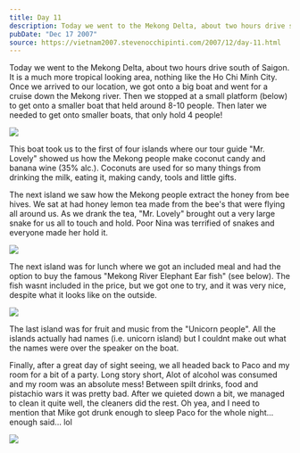 ```yaml
---
title: Day 11
description: Today we went to the Mekong Delta, about two hours drive south of Saigon. It is a much more tropical looking area, nothing like the Ho Chi M...
pubDate: "Dec 17 2007"
source: https://vietnam2007.stevenocchipinti.com/2007/12/day-11.html
---
```


Today we went to the Mekong Delta, about two hours drive south of Saigon.  
It is a much more tropical looking area, nothing like the Ho Chi Minh City.  
Once we arrived to our location, we got onto a big boat and went for a cruise down the Mekong river. Then we stopped at a small platform (below) to get onto a smaller boat that held around 8-10 people. Then later we needed to get onto smaller boats, that only hold 4 people!

[![](https://2.bp.blogspot.com/_l2YQkMP1pOU/R2aiaasAJOI/AAAAAAAAAFg/snGi-EY1TVE/s320/DSCF7620e.JPG)](https://2.bp.blogspot.com/_l2YQkMP1pOU/R2aiaasAJOI/AAAAAAAAAFg/snGi-EY1TVE/s1600-h/DSCF7620e.JPG)

This boat took us to the first of four islands where our tour guide "Mr. Lovely" showed us how the Mekong people make coconut candy and banana wine (35% alc.). Coconuts are used for so many things from drinking the milk, eating it, making candy, tools and little gifts.

The next island we saw how the Mekong people extract the honey from bee hives. We sat at had honey lemon tea made from the bee's that were flying all around us. As we drank the tea, "Mr. Lovely" brought out a very large snake for us all to touch and hold. Poor Nina was terrified of snakes and everyone made her hold it.

[![](https://4.bp.blogspot.com/_l2YQkMP1pOU/R2aia6sAJPI/AAAAAAAAAFo/AVKG-deuAv0/s320/DSCF7685.JPG)](https://4.bp.blogspot.com/_l2YQkMP1pOU/R2aia6sAJPI/AAAAAAAAAFo/AVKG-deuAv0/s1600-h/DSCF7685.JPG)

The next island was for lunch where we got an included meal and had the option to buy the famous "Mekong River Elephant Ear fish" (see below). The fish wasnt included in the price, but we got one to try, and it was very nice, despite what it looks like on the outside.

[![](https://2.bp.blogspot.com/_l2YQkMP1pOU/R2aibasAJQI/AAAAAAAAAFw/-CovA32Gs9c/s320/DSCF7689.JPG)](https://2.bp.blogspot.com/_l2YQkMP1pOU/R2aibasAJQI/AAAAAAAAAFw/-CovA32Gs9c/s1600-h/DSCF7689.JPG)

The last island was for fruit and music from the "Unicorn people". All the islands actually had names (i.e. unicorn island) but I couldnt make out what the names were over the speaker on the boat.

Finally, after a great day of sight seeing, we all headed back to Paco and my room for a bit of a party. Long story short, Alot of alcohol was consumed and my room was an absolute mess! Between spilt drinks, food and pistachio wars it was pretty bad. After we quieted down a bit, we managed to clean it quite well, the cleaners did the rest. Oh yea, and I need to mention that Mike got drunk enough to sleep Paco for the whole night... enough said... lol

[![](https://4.bp.blogspot.com/_l2YQkMP1pOU/R2aib6sAJRI/AAAAAAAAAF4/O1FVHjacm7k/s320/DSCF7725.JPG)](https://4.bp.blogspot.com/_l2YQkMP1pOU/R2aib6sAJRI/AAAAAAAAAF4/O1FVHjacm7k/s1600-h/DSCF7725.JPG)
